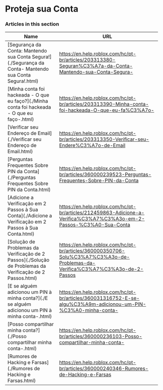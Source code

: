 # Proteja sua Conta  
### Articles in this section
Name|URL
-|-
[Segurança da Conta: Mantendo sua Conta Segura!](./Segurança da Conta- Mantendo sua Conta Segura!.html) |https://en.help.roblox.com/hc/pt-br/articles/203313380-Seguran%C3%A7a-da-Conta-Mantendo-sua-Conta-Segura-
[Minha conta foi hackeada - O que eu faço?](./Minha conta foi hackeada - O que eu faço-.html) |https://en.help.roblox.com/hc/pt-br/articles/203313390-Minha-conta-foi-hackeada-O-que-eu-fa%C3%A7o-
[Verificar seu Endereço de Email](./Verificar seu Endereço de Email.html) |https://en.help.roblox.com/hc/pt-br/articles/203313350-Verificar-seu-Endere%C3%A7o-de-Email
[Perguntas Frequentes Sobre PIN da Conta](./Perguntas Frequentes Sobre PIN da Conta.html) |https://en.help.roblox.com/hc/pt-br/articles/360000239523-Perguntas-Frequentes-Sobre-PIN-da-Conta
[Adicione a Verificação em 2 Passos à Sua Conta](./Adicione a Verificação em 2 Passos à Sua Conta.html) |https://en.help.roblox.com/hc/pt-br/articles/212459863-Adicione-a-Verifica%C3%A7%C3%A3o-em-2-Passos-%C3%A0-Sua-Conta
[Solução de Problemas da Verificação de 2 Passos](./Solução de Problemas da Verificação de 2 Passos.html) |https://en.help.roblox.com/hc/pt-br/articles/360000350706-Solu%C3%A7%C3%A3o-de-Problemas-da-Verifica%C3%A7%C3%A3o-de-2-Passos
[E se alguém adicionou um PIN à minha conta?](./E se alguém adicionou um PIN à minha conta-.html) |https://en.help.roblox.com/hc/pt-br/articles/360031316752-E-se-algu%C3%A9m-adicionou-um-PIN-%C3%A0-minha-conta-
[Posso compartilhar minha conta?](./Posso compartilhar minha conta-.html) |https://en.help.roblox.com/hc/pt-br/articles/360000236103-Posso-compartilhar-minha-conta-
[Rumores de Hacking e Farsas](./Rumores de Hacking e Farsas.html) |https://en.help.roblox.com/hc/pt-br/articles/360000240346-Rumores-de-Hacking-e-Farsas